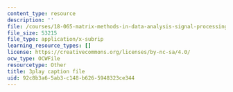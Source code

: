 ```yaml
---
content_type: resource
description: ''
file: /courses/18-065-matrix-methods-in-data-analysis-signal-processing-and-machine-learning-spring-2018/92c8b3a65ab3c148b6265948323ce344_L3-WFKCW-tY.srt
file_size: 53215
file_type: application/x-subrip
learning_resource_types: []
license: https://creativecommons.org/licenses/by-nc-sa/4.0/
ocw_type: OCWFile
resourcetype: Other
title: 3play caption file
uid: 92c8b3a6-5ab3-c148-b626-5948323ce344
---
```

